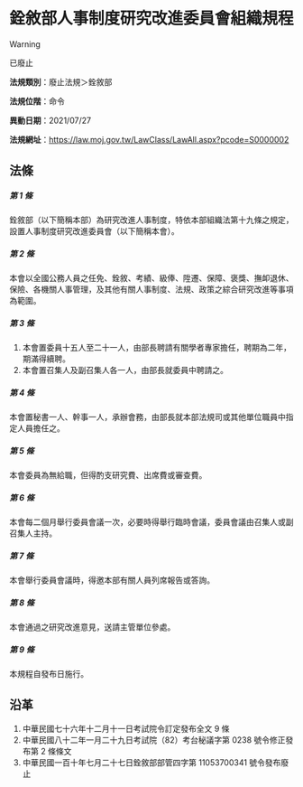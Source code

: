 # 銓敘部人事制度研究改進委員會組織規程


> [!WARNING]
> 已廢止


**法規類別**：廢止法規＞銓敘部

**法規位階**：命令

**異動日期**：2021/07/27  

**法規網址**：https://law.moj.gov.tw/LawClass/LawAll.aspx?pcode=S0000002



## 法條
##### 第 1 條
銓敘部（以下簡稱本部）為研究改進人事制度，特依本部組織法第十九條之規定，設置人事制度研究改進委員會（以下簡稱本會）。

##### 第 2 條
本會以全國公務人員之任免、銓敘、考績、級俸、陞遷、保障、褒獎、撫卹退休、保險、各機關人事管理，及其他有關人事制度、法規、政策之綜合研究改進等事項為範圍。

##### 第 3 條
1. 本會置委員十五人至二十一人，由部長聘請有關學者專家擔任，聘期為二年，期滿得續聘。
1. 本會置召集人及副召集人各一人，由部長就委員中聘請之。

##### 第 4 條
本會置秘書一人、幹事一人，承辦會務，由部長就本部法規司或其他單位職員中指定人員擔任之。

##### 第 5 條
本會委員為無給職，但得酌支研究費、出席費或審查費。

##### 第 6 條
本會每二個月舉行委員會議一次，必要時得舉行臨時會議，委員會議由召集人或副召集人主持。

##### 第 7 條
本會舉行委員會議時，得邀本部有關人員列席報告或答詢。

##### 第 8 條
本會通過之研究改進意見，送請主管單位參處。

##### 第 9 條
本規程自發布日施行。

## 沿革
1. 中華民國七十六年十二月十一日考試院令訂定發布全文 9  條
1. 中華民國八十二年一月二十九日考試院（82）考台秘議字第 0238 號令修正發布第 2  條條文
1. 中華民國一百十年七月二十七日銓敘部部管四字第 11053700341  號令發布廢止
